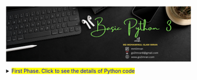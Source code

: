 ![Github Banner](https://github.com/mmiimran/Basic_Python/blob/main/assets/basic_python.png)

<details>
  <summary><span style="color: blue; background-color: yellow;">First Phase. Click to see the details of Python code</span></summary>
 <table align="center">
  <thead align="center">
    <tr border: none;>
      <td><b>Topic</b></td>
      <td><b>Description</b></td>
      <td><b>Key Words</b></td>
    </tr>
  </thead>
  <tbody>
    <tr>
      <td><a href="https://github.com/mmiimran/Basic_Python/tree/main/core_python/1.Variable%20and%20Operators" target="_blank">01. Variables and Operators</a></td>
      <td>In Python, variables store data values upon assignment, accommodating diverse data types without explicit type declarations. Operators, symbolically applied, execute operations on operands.</td>
      <td>Variable, Arithmetic Operator, Comparison Operator, Logical Operator, Assignment Operator, Bitwise Operator, 'in' Operator, 'not in' Operator,'is' Operator, 'is not' Operator, Operator Precedence</td>
    </tr>
    <tr>
      <td><a href="https://github.com/mmiimran/Basic_Python/tree/main/core_python/2.Python_Type_Conversion" target="_blank">02.Type Conversion</a></td>
      <td>In Python, type conversion means changing data from one type to another using functions like int(), float(), str(), list(), tuple(), dict(), etc. It's crucial for handling different data types and formatting. Python makes it easy with methods for converting between types, allowing flexible data manipulation and formatting.</td>
      <td>Implicit type conversion,
        Explicit type conversion</td>
    </tr>
     <tr>
      <td><a href="https://github.com/mmiimran/Basic_Python/tree/main/core_python/3.Input_and_output" target="_blank">03.Input and Output</a></td>
      <td>Input and output in Python involve receiving data from the user and displaying information to the user, respectively.</td>
      <td>Input, Output</td>
    </tr>
     <tr>
      <td><a href="https://github.com/mmiimran/Basic_Python/tree/main/core_python/4.Escape_Sequence_in_python" target="_blank">04.Escape Sequences</a></td>
      <td>Escape sequences in Python are special characters preceded by a backslash () used to represent challenging characters directly in code. Common ones include newline (\n), tab (\t), carriage return (\r), backslash (), single quote ('), and double quote (").</td>
      <td>\n, \t, \r,(')(") etc</td>
    </tr>
     <tr>
      <td><a href="https://github.com/mmiimran/Basic_Python/tree/main/core_python/5.If_Statement" target="_blank">05.If Statement</a></td>
      <td>The "if" statement in Python executes code only if a condition is true, allowing program flow control. If true, the following code block runs; otherwise, it's skipped. "elif" and "else" handle alternative conditions or fallback actions.</td>
      <td>Nested If, User Input</td>
    </tr>
     <tr>
      <td><a href="https://github.com/mmiimran/Basic_Python/tree/main/core_python/6.Indentation" target="_blank">06.Indentation</a></td>
      <td>Indentation in Python denotes a line belonging to a specific block or scope, crucial for structure and hierarchy. It replaces traditional braces, ensuring consistency. Incorrect indentation leads to syntax or logical errors.</td>
      <td>Scope of the code.</td>
    </tr>
     <tr>
      <td><a href="https://github.com/mmiimran/Basic_Python/tree/main/core_python/7.If_Else_Statement" target="_blank">07.If Else Statement</a></td>
      <td>The "if-else" statement in Python executes one block of code if a condition is true, and another block if it's false, enabling branching logic</td>
      <td>If ,Else</td>
    </tr>
     <tr>
      <td><a href="https://github.com/mmiimran/Basic_Python/tree/main/core_python/8.If_elif_statement" target="_blank">08.If Elif Statement</a></td>
      <td>The "if-elif-else" statement in Python checks multiple conditions in sequence. It starts with "if," followed by "elif" for additional checks, and "else" as an optional fallback. The first true condition's block executes, or the "else" block if none match. It's used for handling multiple exclusive conditions.</td>
      <td>If,Elif </td>
    </tr>
     <tr>
      <td><a href="https://github.com/mmiimran/Basic_Python/tree/main/core_python/9.If_elif_else_statement" target="_blank">09.If Elif Else Statemeant</a></td>
      <td>The "if-elif-else" statement in Python handles multiple conditions, starting with "if," followed by "elif," and optionally ending with "else." It executes the first true condition's block or the "else" block if none match, enabling diverse scenario handling.</td>
      <td>If,Elif, Else</td>
    </tr>
     <tr>
      <td><a href="https://github.com/mmiimran/Basic_Python/tree/main/core_python/10.While_loop" target="_blank">10.While Loop</a></td>
      <td>A "while" loop in Python is used to repeatedly execute a block of code as long as a specified condition is true. It continues to execute the block of code until the condition evaluates to false. </td>
      <td>While Loop</td>
    </tr>
     <tr>
      <td><a href="https://github.com/mmiimran/Basic_Python/tree/main/core_python/11.Range" target="_blank">11.Range</a></td>
      <td>In Python, the range() function is used to generate a sequence of numbers. It's often used with loops to iterate a specific number of times. </td>
      <td>Range</td>
    </tr>
     <tr>
      <td><a href="https://github.com/mmiimran/Basic_Python/tree/main/core_python/12.For_loop" target="_blank">12.For Loop</a></td>
      <td>In Python, a "for" loop is used to iterate over a sequence (such as a list, tuple, string, or range) or any iterable object. It executes a block of code for each item in the sequence.</td>
      <td>For Loop</td>
    </tr>
     <tr>
      <td><a href="https://github.com/mmiimran/Basic_Python/tree/main/core_python/13.Break_and_Continue" target="_blank">13.Break And Continue</a></td>
      <td>In Python, "break" ends a loop prematurely when a condition is met, while "continue" skips the rest of the code in the current iteration and moves to the next one.</td>
      <td>Break and Continue</td>
    </tr>
     <tr>
      <td><a href="https://github.com/mmiimran/Basic_Python/tree/main/core_python/14.Pass" target="_blank">14.Pass Statement</a></td>
      <td>In Python, "pass" is a placeholder statement that does nothing. It's used when a statement is syntactically required but no action is needed.</td>
      <td>Pass</td>
    </tr>
     <tr>
      <td><a href="https://github.com/mmiimran/Basic_Python/tree/main/core_python/15.Array" target="_blank">15.Array</a></td>
      <td>
In Python, arrays are implemented using lists, which are dynamic, ordered collections allowing for easy access and modification of elements. They can store items of different types and are commonly used for various collections.</td>
      <td>1D array, Pop method, Reverse method, insert method, extend method, Index method, etc</td>
    </tr>
    
  </tbody>
</table>
</details>

